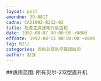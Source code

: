 ```yaml
---
layout: post
amendno: 39-0817
cadno: CAD1992-B212-02
title: 检查主变速箱行星齿轮
date: 1992-08-07 00:00:00 +0800
effdate: 1992-08-15 00:00:00 +0800
tag: B212
categories: 民航总局航空器适航司
author: 赵强
---
```


##适用范围:
所有贝尔-212型直升机


